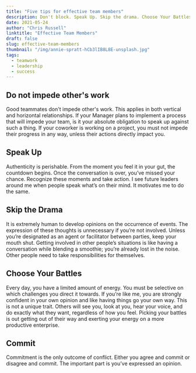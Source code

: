 ```yaml
---
title: "Five tips for effective team members"
description: Don't block. Speak Up. Skip the drama. Choose Your Battles. Commit.
date: 2021-05-24
author: "Chris Russell"
linktitle: "Effective Team Members"
draft: false
slug: effective-team-members
thumbnail: "/img/annie-spratt-hCb3lIB8L8E-unsplash.jpg"
tags:
  - teamwork
  - leadership
  - success
---
```

## Do not impede other's work

Good teammates don't impede other's work. This applies in both vertical and horizontal relationships. If your Manager plans to implement a process that will impede your team, is it your absolute obligation to speak up against such a thing. If your coworker is working on a project, you must not impede their progress in any way, unless their actions directly impact you.

## Speak Up

Authenticity is perishable. From the moment you feel it in your gut, the countdown begins. Once the conversation is over, you’ve missed your chance. Recognize these moments and take action. I see future leaders around me when people speak what’s on their mind. It motivates me to do the same.

## Skip the Drama

It is extremely human to develop opinions on the occurrence of events. The expression of these thoughts is unnecessary if you’re not involved. Unless you’re designated as an agent or facilitator between parties, keep your mouth shut. Getting involved in other people’s situations is like having a conversation while blending a smoothie; you’re already lost in the noise. Other people need to take responsibilities for themselves.

## Choose Your Battles

Every day, you have a limited amount of energy. You must be selective on which challenges you direct it towards.  If you’re like me, you are strongly confident in your own opinion and like having things go your own way. This is not a unique trait. Others will see you, look at you, hear your voice, and do exactly what they want, regardless of how you feel. Picking your battles is out getting out of their way and exerting your energy on a more productive enterprise.

## Commit

Commitment is the only outcome of conflict. Either you agree and commit or disagree and commit. The important part is you’ve expressed an opinion.